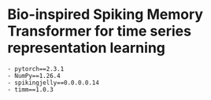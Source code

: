 # Bio-inspired Spiking Memory Transformer for time series representation learning

```
- pytorch==2.3.1
- NumPy==1.26.4
- spikingjelly==0.0.0.0.14
- timm==1.0.3
```
